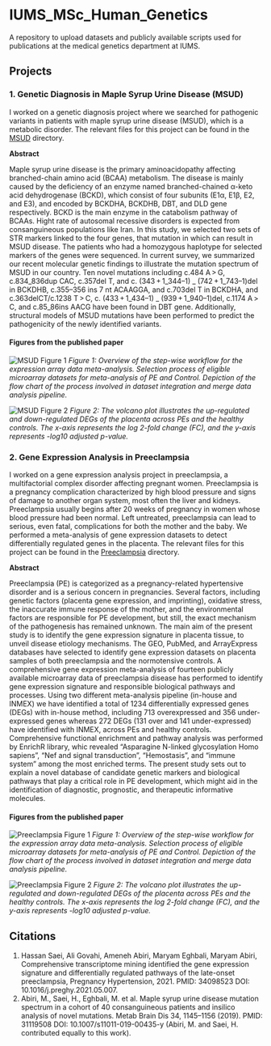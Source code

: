 # IUMS_MSc_Human_Genetics

A repository to upload datasets and publicly available scripts used for publications at the medical genetics department at IUMS.

## Projects

### 1. Genetic Diagnosis in Maple Syrup Urine Disease (MSUD)
I worked on a genetic diagnosis project where we searched for pathogenic variants in patients with maple syrup urine disease (MSUD), which is a metabolic disorder. The relevant files for this project can be found in the [MSUD](MSUD/) directory.

**Abstract**

Maple syrup urine disease is the primary aminoacidopathy affecting branched-chain amino acid (BCAA) metabolism. The disease is mainly caused by the deficiency of an enzyme named branched-chained α-keto acid dehydrogenase (BCKD), which consist of four subunits (E1α, E1β, E2, and E3), and encoded by BCKDHA, BCKDHB, DBT, and DLD gene respectively. BCKD is the main enzyme in the catabolism pathway of BCAAs. Hight rate of autosomal recessive disorders is expected from consanguineous populations like Iran. In this study, we selected two sets of STR markers linked to the four genes, that mutation in which can result in MSUD disease. The patients who had a homozygous haplotype for selected markers of the genes were sequenced. In current survey, we summarized our recent molecular genetic findings to illustrate the mutation spectrum of MSUD in our country. Ten novel mutations including c.484 A > G, c.834_836dup CAC, c.357del T, and c. (343 + 1_344–1) _ (742 + 1_743–1)del in BCKDHB, c.355–356 ins 7 nt ACAAGGA, and c.703del T in BCKDHA, and c.363delCT/c.1238 T > C, c. (433 + 1_434–1) _ (939 + 1_940–1)del, c.1174 A > C, and c.85_86ins AACG have been found in DBT gene. Additionally, structural models of MSUD mutations have been performed to predict the pathogenicity of the newly identified variants.


#### Figures from the published paper
![MSUD Figure 1](MSUD/1-s2.0-S2210778921000386-gr1_lrg.jpg)
*Figure 1: Overview of the step-wise workflow for the expression array data meta-analysis. Selection process of eligible microarray datasets for meta-analysis of PE and Control. Depiction of the flow chart of the process involved in dataset integration and merge data analysis pipeline.*

![MSUD Figure 2](MSUD/1-s2.0-S2210778921000386-gr6_lrg.jpg)
*Figure 2: The volcano plot illustrates the up-regulated and down-regulated DEGs of the placenta across PEs and the healthy controls. The x-axis represents the log 2-fold change (FC), and the y-axis represents -log10 adjusted p-value.*

### 2. Gene Expression Analysis in Preeclampsia
I worked on a gene expression analysis project in preeclampsia, a multifactorial complex disorder affecting pregnant women. Preeclampsia is a pregnancy complication characterized by high blood pressure and signs of damage to another organ system, most often the liver and kidneys. Preeclampsia usually begins after 20 weeks of pregnancy in women whose blood pressure had been normal. Left untreated, preeclampsia can lead to serious, even fatal, complications for both the mother and the baby. We performed a meta-analysis of gene expression datasets to detect differentially regulated genes in the placenta. The relevant files for this project can be found in the [Preeclampsia](Preeclampsia/) directory.

**Abstract**

Preeclampsia (PE) is categorized as a pregnancy-related hypertensive disorder and is a serious concern in pregnancies. Several factors, including genetic factors (placenta gene expression, and imprinting), oxidative stress, the inaccurate immune response of the mother, and the environmental factors are responsible for PE development, but still, the exact mechanism of the pathogenesis has remained unknown. The main aim of the present study is to identify the gene expression signature in placenta tissue, to unveil disease etiology mechanisms.
The GEO, PubMed, and ArrayExpress databases have selected to identify gene expression datasets on placenta samples of both preeclampsia and the normotensive controls. A comprehensive gene expression meta-analysis of fourteen publicly available microarray data of preeclampsia disease has performed to identify gene expression signature and responsible biological pathways and processes. Using two different meta-analysis pipeline (in-house and INMEX) we have identified a total of 1234 differentially expressed genes (DEGs) with in-house method, including 713 overexpressed and 356 under-expressed genes whereas 272 DEGs (131 over and 141 under-expressed) have identified with INMEX, across PEs and healthy controls. Comprehensive functional enrichment and pathway analysis was performed by EnrichR library, whic revealed “Asparagine N-linked glycosylation Homo sapiens”, “Nef and signal transduction”, “Hemostasis”, and “immune system” among the most enriched terms. The present study sets out to explain a novel database of candidate genetic markers and biological pathways that play a critical role in PE development, which might aid in the identification of diagnostic, prognostic, and therapeutic informative molecules.

#### Figures from the published paper
![Preeclampsia Figure 1](Preeclampsia/)
*Figure 1: Overview of the step-wise workflow for the expression array data meta-analysis. Selection process of eligible microarray datasets for meta-analysis of PE and Control. Depiction of the flow chart of the process involved in dataset integration and merge data analysis pipeline.*

![Preeclampsia Figure 2](Preeclampsia/)
*Figure 2: The volcano plot illustrates the up-regulated and down-regulated DEGs of the placenta across PEs and the healthy controls. The x-axis represents the log 2-fold change (FC), and the y-axis represents -log10 adjusted p-value.*

## Citations
1. Hassan Saei, Ali Govahi, Ameneh Abiri, Maryam Eghbali, Maryam Abiri,
Comprehensive transcriptome mining identified the gene expression signature and differentially regulated pathways of the late-onset preeclampsia, Pregnancy Hypertension, 2021. PMID: 34098523 DOI: 10.1016/j.preghy.2021.05.007.
2. Abiri, M., Saei, H., Eghbali, M. et al. Maple syrup urine disease mutation spectrum in a cohort of 40 consanguineous patients and insilico analysis of novel mutations. Metab Brain Dis 34, 1145–1156 (2019). PMID: 31119508 DOI: 10.1007/s11011-019-00435-y (Abiri, M. and Saei, H. contributed equally to this work).